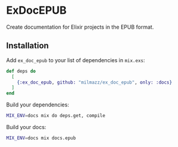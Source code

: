 # ExDocEPUB

Create documentation for Elixir projects in the EPUB format.

## Installation

Add `ex_doc_epub` to your list of dependencies in `mix.exs`:

```elixir
def deps do
  [
    {:ex_doc_epub, github: "milmazz/ex_doc_epub", only: :docs}
  ]
end
```

Build your dependencies:

```bash
MIX_ENV=docs mix do deps.get, compile
```

Build your docs:

```bash
MIX_ENV=docs mix docs.epub
```
